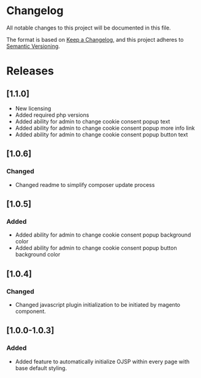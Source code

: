 # Changelog
All notable changes to this project will be documented in this file.

The format is based on [Keep a Changelog](https://keepachangelog.com/en/1.0.0/),
and this project adheres to [Semantic Versioning](https://semver.org/spec/v2.0.0.html).

# Releases 
## [1.1.0]
- New licensing
- Added required php versions
- Added ability for admin to change cookie consent popup text
- Added ability for admin to change cookie consent popup more info link
- Added ability for admin to change cookie consent popup button text

## [1.0.6]
### Changed 

- Changed readme to simplify composer update process

## [1.0.5]
### Added

- Added ability for admin to change cookie consent popup background color
- Added ability for admin to change cookie consent popup button background color

## [1.0.4]
### Changed

- Changed javascript plugin initialization to be initiated by magento component. 

## [1.0.0-1.0.3]
### Added
- Added feature to automatically initialize OJSP within every page with base default styling. 
